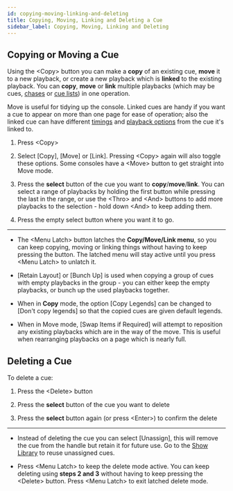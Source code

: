 ```yaml
---
id: copying-moving-linking-and-deleting
title: Copying, Moving, Linking and Deleting a Cue
sidebar_label: Copying, Moving, Linking and Deleting
---
```


Copying or Moving a Cue
-----------------------

Using the \<Copy\> button you can make a **copy** of an existing cue, **move**
it to a new playback, or create a new playback which is **linked** to the
existing playback. You can **copy**, **move** or **link** multiple playbacks (which
may be cues, [chases](../chases.md) or [cue lists](../cue-lists.md)) in one operation.

Move is useful for tidying up the console. Linked cues are handy if you
want a cue to appear on more than one page for ease of operation; also
the linked cue can have different [timings](cue-timing.md) and 
[playback options](playback-options.md) from the cue it's linked to.

1. Press \<Copy\>

2. Select \[Copy\], \[Move\] or \[Link\]. Pressing \<Copy\> again will
also toggle these options. Some consoles have a \<Move\> button to get
straight into Move mode.

3. Press the **select** button of the cue you want to **copy**/**move**/**link**. You
can select a range of playbacks by holding the first button while
pressing the last in the range, or use the \<Thro\> and \<And\> buttons
to add more playbacks to the selection - hold down \<And\> to keep
adding them.

4. Press the empty select button where you want it to go.

---

-   The \<Menu Latch\> button latches the **Copy/Move/Link menu**, so you
    can keep copying, moving or linking things without having to keep
    pressing the button. The latched menu will stay active until you
    press \<Menu Latch\> to unlatch it.

-   \[Retain Layout\] or \[Bunch Up\] is used when copying a group of
    cues with empty playbacks in the group - you can either keep the
    empty playbacks, or bunch up the used playbacks together.

-   When in **Copy** mode, the option \[Copy Legends\] can be changed to \[Don't
    copy legends\] so that the copied cues are given default legends.

-   When in Move mode, \[Swap Items if Required\] will attempt to
    reposition any existing playbacks which are in the way of the move.
    This is useful when rearranging playbacks on a page which is nearly
    full.

Deleting a Cue
--------------

To delete a cue:

1. Press the \<Delete\> button

2. Press the **select** button of the cue you want to delete

3. Press the **select** button again (or press \<Enter\>) to confirm the
delete

---

-   Instead of deleting the cue you can select \[Unassign\], this will
    remove the cue from the handle but retain it for future use. Go to
    the [Show Library](../titan-basics/show-library.md) to reuse unassigned cues.

-   Press \<Menu Latch\> to keep the delete mode active. You can keep
    deleting using **steps 2 and 3** without having to keep pressing the
    \<Delete\> button. Press \<Menu Latch\> to exit latched delete mode.